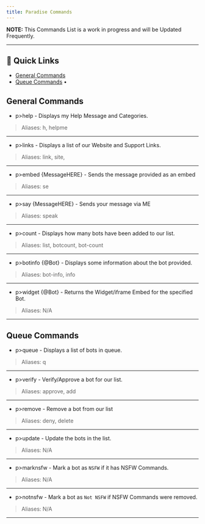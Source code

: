 ```yaml
---
title: Paradise Commands
---
```


<Alert type="info">

**NOTE:** This Commands List is a work in progress and will be Updated Frequently.
</Alert>

---

## 🔗 Quick Links
* [General Commands](#general-commands)
* [Queue Commands](#queue-commands)
• 

## General Commands
* p>help - Displays my Help Message and Categories.
> Aliases: h, helpme

--- 

* p>links - Displays a list of our Website and Support Links.
> Aliases: link, site,

---

* p>embed {MessageHERE} - Sends the message provided as an embed
> Aliases: se

---

* p>say {MessageHERE} - Sends your message via ME
> Aliases: speak

---

* p>count - Displays how many bots have been added to our list.
> Aliases: list, botcount, bot-count

---

* p>botinfo {@Bot} - Displays some information about the bot provided.
> Aliases: bot-info, info

---

* p>widget {@Bot} - Returns the Widget/iframe Embed for the specified Bot.
> Aliases: N/A 

---

## Queue Commands
* p>queue - Displays a list of bots in queue.
> Aliases: q

--- 

* p>verify - Verify/Approve a bot for our list.
> Aliases: approve, add

---

* p>remove - Remove a bot from our list
> Aliases: deny, delete

---

* p>update - Update the bots in the list.
> Aliases: N/A

---

* p>marknsfw - Mark a bot as `NSFW` if it has NSFW Commands.
> Aliases: N/A

---

* p>notnsfw - Mark a bot as `Not NSFW` if NSFW Commands were removed.
> Aliases: N/A

---
